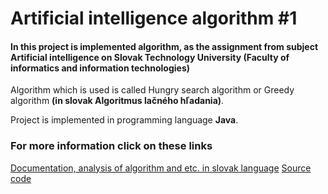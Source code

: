 # Artificial intelligence algorithm #1

#### In this project is implemented algorithm, as the assignment from subject Artificial intelligence on Slovak Technology University (Faculty of informatics and information technologies)

Algorithm which is used is called Hungry search algorithm or Greedy algorithm **(in slovak Algoritmus lačného hľadania)**.

Project is implemented in programming language **Java**.

### For more information click on these links 
[Documentation, analysis of algorithm and etc. in slovak language]()
[Source code]()
